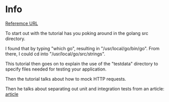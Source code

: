 # Info
 
[Referemce URL](https://tutorialedge.net/golang/advanced-go-testing-tutorial/)

To start out with the tutorial has you poking around in the golang src directory.

I found that by typing "which go", resulting in "/usr/local/go/bin/go". From there,
I could cd into "/usr/local/go/src/strings".

This tutorial then goes on to explain the use of the "testdata" directory to specify files
needed for testing your application.

Then the tutorial talks about how to mock HTTP requests.

Then he talks about separating out unit and integration tests from an article:
[article](https://medium.com/@povilasve/go-advanced-tips-tricks-a872503ac859)



